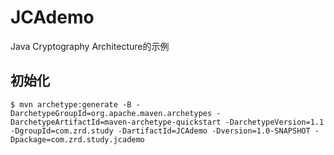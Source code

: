 # JCAdemo
Java Cryptography Architecture的示例

## 初始化
```
$ mvn archetype:generate -B -DarchetypeGroupId=org.apache.maven.archetypes -DarchetypeArtifactId=maven-archetype-quickstart -DarchetypeVersion=1.1 -DgroupId=com.zrd.study -DartifactId=JCAdemo -Dversion=1.0-SNAPSHOT -Dpackage=com.zrd.study.jcademo
```
